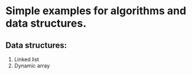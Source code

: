 # Simple examples for algorithms and data structures.

## Data structures:
1. Linked list
2. Dynamic array

